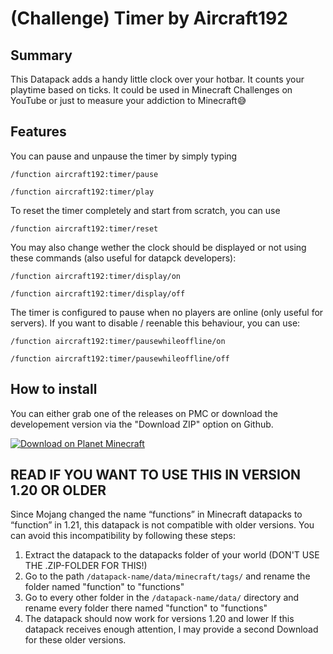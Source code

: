 # (Challenge) Timer by Aircraft192
## Summary
This Datapack adds a handy little clock over your hotbar. It counts your playtime based on ticks. It could be used in Minecraft Challenges on YouTube or just to measure your addiction to Minecraft😅
## Features
You can pause and unpause the timer by simply typing
```mcfunction
/function aircraft192:timer/pause
```
```mcfunction
/function aircraft192:timer/play
```
To reset the timer completely and start from scratch, you can use
```mcfunction
/function aircraft192:timer/reset
```
You may also change wether the clock should be displayed or not using these commands (also useful for datapck developers):
```mcfunction
/function aircraft192:timer/display/on
```
```mcfunction
/function aircraft192:timer/display/off
```
The timer is configured to pause when no players are online (only useful for servers). If you want to disable / reenable this behaviour, you can use:
```mcfunction
/function aircraft192:timer/pausewhileoffline/on
```
```mcfunction
/function aircraft192:timer/pausewhileoffline/off
```
## How to install
You can either grab one of the releases on PMC or download the developement version via the "Download ZIP" option on Github.

[![Download on Planet Minecraft](https://www.planetminecraft.com/images/layout/themes/modern/planetminecraft_logo.png)](https://www.planetminecraft.com/data-pack/timer-by-aircraft192/)
## READ IF YOU WANT TO USE THIS IN VERSION 1.20 OR OLDER
Since Mojang changed the name “functions” in Minecraft datapacks to “function” in 1.21, this datapack is not compatible with older versions.
You can avoid this incompatibility by following these steps:
1. Extract the datapack to the datapacks folder of your world (DON'T USE THE .ZIP-FOLDER FOR THIS!)
2. Go to the path `/datapack-name/data/minecraft/tags/` and rename the folder named "function" to "functions"
3. Go to every other folder in the `/datapack-name/data/` directory and rename every folder there named "function" to "functions"
4. The datapack should now work for versions 1.20 and lower
If this datapack receives enough attention, I may provide a second Download for these older versions.